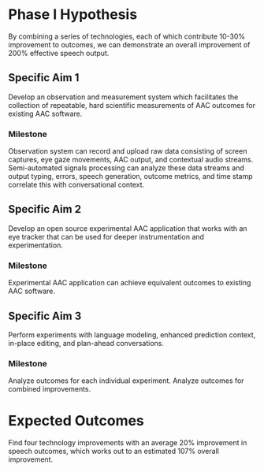 # Phase I Hypothesis

By combining a series of technologies, each of which contribute 10-30% improvement to outcomes, we can demonstrate an overall improvement of 200% effective speech output.

## Specific Aim 1

Develop an observation and measurement system which facilitates the collection of repeatable, hard scientific measurements of AAC outcomes for existing AAC software.

### Milestone

Observation system can record and upload raw data consisting of screen captures, eye gaze movements, AAC output, and contextual audio streams.  Semi-automated signals processing can analyze these data streams and output typing, errors, speech generation, outcome metrics, and time stamp correlate this with conversational context. 

## Specific Aim 2

Develop an open source experimental AAC application that works with an eye tracker that can be used for deeper instrumentation and experimentation.

### Milestone

Experimental AAC application can achieve equivalent outcomes to existing AAC software.

## Specific Aim 3

Perform experiments with language modeling, enhanced prediction context, in-place editing, and plan-ahead conversations.

### Milestone

Analyze outcomes for each individual experiment.  Analyze outcomes for combined improvements.

# Expected Outcomes

Find four technology improvements with an average 20% improvement in speech outcomes, which works out to an estimated 107% overall improvement. 
